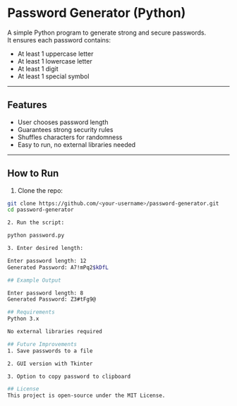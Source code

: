 # Password Generator (Python)

A simple Python program to generate strong and secure passwords.  
It ensures each password contains:  
- At least 1 uppercase letter  
- At least 1 lowercase letter  
- At least 1 digit  
- At least 1 special symbol  

---

## Features
- User chooses password length  
- Guarantees strong security rules  
- Shuffles characters for randomness  
- Easy to run, no external libraries needed  

---

## How to Run
1. Clone the repo:

```bash
git clone https://github.com/<your-username>/password-generator.git
cd password-generator

2. Run the script:

python password.py

3. Enter desired length:

Enter password length: 12
Generated Password: A7!mPq2$kDfL

## Example Output

Enter password length: 8
Generated Password: Z3#tFg9@

## Requirements
Python 3.x

No external libraries required

## Future Improvements
1. Save passwords to a file

2. GUI version with Tkinter

3. Option to copy password to clipboard

## License
This project is open-source under the MIT License.
